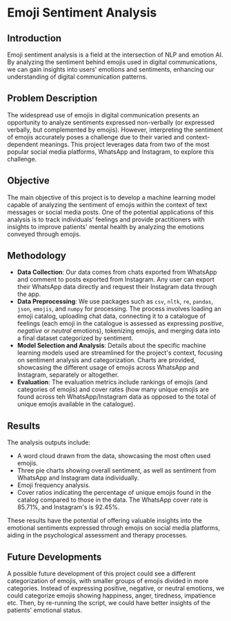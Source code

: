 # Emoji Sentiment Analysis

## Introduction
Emoji sentiment analysis is a field at the intersection of NLP and emotion AI. By analyzing the sentiment behind emojis used in digital communications, we can gain insights into users' emotions and sentiments, enhancing our understanding of digital communication patterns.

## Problem Description
The widespread use of emojis in digital communication presents an opportunity to analyze sentiments expressed non-verbally (or expressed verbally, but complemented by emojis). However, interpreting the sentiment of emojis accurately poses a challenge due to their varied and context-dependent meanings. This project leverages data from two of the most popular social media platforms, WhatsApp and Instagram, to explore this challenge.

## Objective
The main objective of this project is to develop a machine learning model capable of analyzing the sentiment of emojis within the context of text messages or social media posts. One of the potential applications of this analysis is to track individuals' feelings and provide practitioners with insights to improve patients' mental health by analyzing the emotions conveyed through emojis.

## Methodology
- **Data Collection**: Our data comes from chats exported from WhatsApp and comment to posts exported from Instagram. Any user can export their WhatsApp data directly and request their Instagram data through the app.
- **Data Preprocessing**: We use packages such as `csv`, `nltk`, `re`, `pandas`, `json`, `emojis`, and `numpy` for processing. The process involves loading an emoji catalog, uploading chat data, connecting it to a catalogue of feelings (each emoji in the catalogue is assessed as expressing _positive_, _negative_ or _neutral_ emotions), tokenizing emojis, and merging data into a final dataset categorized by sentiment.
- **Model Selection and Analysis**: Details about the specific machine learning models used are streamlined for the project's context, focusing on sentiment analysis and categorization. Charts are provided, showcasing the different usage of emojis across WhatsApp and Instagram, separately or altogether.
- **Evaluation**: The evaluation metrics include rankings of emojis (and categories of emojis) and cover rates (how many unique emojis are found across teh WhatsApp/Instagram data as opposed to the total of unique emojis available in the catalogue).

## Results
The analysis outputs include:
- A word cloud drawn from the data, showcasing the most often used emojis.
- Three pie charts showing overall sentiment, as well as sentiment from WhatsApp and Instagram data individually.
- Emoji frequency analysis.
- Cover ratios indicating the percentage of unique emojis found in the catalog compared to those in the data. The WhatsApp cover rate is 85.71%, and Instagram's is 92.45%.

These results have the potential of offering valuable insights into the emotional sentiments expressed through emojis on social media platforms, aiding in the psychological assessment and therapy processes.

## Future Developments
A possible future development of this project could see a different categorization of emojis, with smaller groups of emojis divided in more categories. Instead of expressing positive, negative, or neutral emotions, we could categorize emojis showing happiness, anger, tiredness, impatience etc. Then, by re-running the script, we could have better insights of the patients' emotional status.
